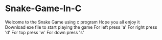 # Snake-Game-In-C
Welcome to the Snake Game using c program 
Hope you all enjoy it 
Download exe file to start playing the game 
For left press 'a' 
For right press 'd' 
For top press 'w'
For down press 's'
